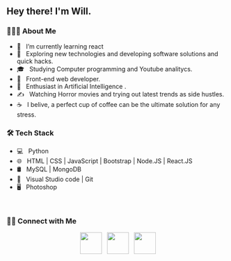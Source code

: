 <h2> Hey there! I'm Will.</h2>


<h3> 👨🏻‍💻 About Me </h3>

- 🔭 &nbsp; I’m currently learning react
- 🤔 &nbsp; Exploring new technologies and developing software solutions and quick hacks.
- 🎓 &nbsp; Studying Computer programming and Youtube analitycs.
- 💼 &nbsp; Front-end web developer.
- 🌱 &nbsp; Enthusiast in Artificial Intelligence .
- ✍️ &nbsp; Watching Horror movies and trying out latest trends as side hustles.
- ☕ &nbsp; I belive, a perfect cup of coffee can be the ultimate solution for any stress. 

<h3>🛠 Tech Stack</h3>

- 💻 &nbsp; Python  
- 🌐 &nbsp; HTML | CSS | JavaScript | Bootstrap | Node.JS | React.JS
- 🛢 &nbsp; MySQL | MongoDB
- 🔧 &nbsp;  Visual Studio code  | Git
- 🖥 &nbsp;  Photoshop 

<br>




<h3> 🤝🏻 Connect with Me </h3>

<p align="center">
&nbsp; <a href="https://twitter.com/thetechdad87" target="_blank" rel="noopener noreferrer"><img src="https://img.icons8.com/plasticine/100/000000/twitter.png" width="50" /></a>  
&nbsp; <a href="https://www.linkedin.com/in/william-ray-55493a179/" target="_blank" rel="noopener noreferrer"><img src="https://img.icons8.com/plasticine/100/000000/linkedin.png" width="50" /></a>
&nbsp; <a href="mailto:thetechdad87@gmail.com" target="_blank" rel="noopener noreferrer"><img src="https://img.icons8.com/plasticine/100/000000/gmail.png"  width="50" /></a>
</p>


